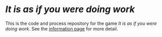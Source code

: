 # *It is as if you were doing work*

This is the code and process repository for the game *It is as if you were doing work*. See the [information page](info/) for more detail.
